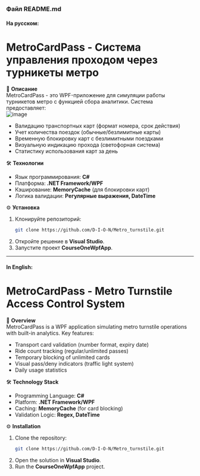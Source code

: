### **Файл README.md**  

#### **На русском:**  

# **MetroCardPass - Система управления проходом через турникеты метро**  
📌 **Описание**  
MetroCardPass - это WPF-приложение для симуляции работы турникетов метро с функцией сбора аналитики. Система предоставляет:  
![image](https://github.com/user-attachments/assets/2b258911-82b3-4d57-8285-d1c6174e9187)

- Валидацию транспортных карт (формат номера, срок действия)  
- Учет количества поездок (обычные/безлимитные карты)  
- Временную блокировку карт с безлимитными поездками  
- Визуальную индикацию прохода (светофорная система)  
- Статистику использования карт за день  

🛠 **Технологии**  
- Язык программирования: **C#**  
- Платформа: **.NET Framework/WPF**  
- Кэширование: **MemoryCache** (для блокировки карт)  
- Логика валидации: **Регулярные выражения, DateTime**  

⚙️ **Установка**  
1. Клонируйте репозиторий:  
   ```bash  
   git clone https://github.com/D-I-O-N/Metro_turnstile.git 
   ```  
2. Откройте решение в **Visual Studio**.  
3. Запустите проект **CourseOneWpfApp**.  

---

#### **In English:**  

# **MetroCardPass - Metro Turnstile Access Control System**  
📌 **Overview**  
MetroCardPass is a WPF application simulating metro turnstile operations with built-in analytics. Key features:  

- Transport card validation (number format, expiry date)  
- Ride count tracking (regular/unlimited passes)  
- Temporary blocking of unlimited cards  
- Visual pass/deny indicators (traffic light system)  
- Daily usage statistics  

🛠 **Technology Stack**  
- Programming Language: **C#**  
- Platform: **.NET Framework/WPF**  
- Caching: **MemoryCache** (for card blocking)  
- Validation Logic: **Regex, DateTime**  

⚙️ **Installation**  
1. Clone the repository:  
   ```bash  
   git clone https://github.com/D-I-O-N/Metro_turnstile.git 
   ```  
2. Open the solution in **Visual Studio**.  
3. Run the **CourseOneWpfApp** project.  
